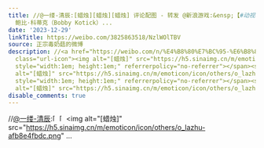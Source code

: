 ```yaml
---
title: //@一缕-清辰:[蜡烛][蜡烛][蜡烛] 评论配图 - 转发 @新浪游戏:&ensp;【#动视暴雪CEO今日离职#】根据此前微软的公告，动视暴雪CEO
  鲍比·科蒂克（Bobby Kotick）...
date: '2023-12-29'
linkTitle: https://weibo.com/3825863518/NzlWOlTBV
source: 正宗毒奶菇的微博
description: //<a href="https://weibo.com/n/%E4%B8%80%E7%BC%95-%E6%B8%85%E8%BE%B0">@一缕-清辰</a>:<span
  class="url-icon"><img alt="[蜡烛]" src="https://h5.sinaimg.cn/m/emoticon/icon/others/o_lazhu-afb8e4fbdc.png"
  style="width:1em; height:1em;" referrerpolicy="no-referrer"></span><span class="url-icon"><img
  alt="[蜡烛]" src="https://h5.sinaimg.cn/m/emoticon/icon/others/o_lazhu-afb8e4fbdc.png"
  style="width:1em; height:1em;" referrerpolicy="no-referrer"></span><span class="url-icon"><img
  alt="[蜡烛]" src="https://h5.sinaimg.cn/m/emoticon/icon/others/o_lazhu-afb8e4fbdc.png"  ...
disable_comments: true
---
```

//<a href="https://weibo.com/n/%E4%B8%80%E7%BC%95-%E6%B8%85%E8%BE%B0">@一缕-清辰</a>:<span class="url-icon"><img alt="[蜡烛]" src="https://h5.sinaimg.cn/m/emoticon/icon/others/o_lazhu-afb8e4fbdc.png" style="width:1em; height:1em;" referrerpolicy="no-referrer"></span><span class="url-icon"><img alt="[蜡烛]" src="https://h5.sinaimg.cn/m/emoticon/icon/others/o_lazhu-afb8e4fbdc.png" style="width:1em; height:1em;" referrerpolicy="no-referrer"></span><span class="url-icon"><img alt="[蜡烛]" src="https://h5.sinaimg.cn/m/emoticon/icon/others/o_lazhu-afb8e4fbdc.png"  ...